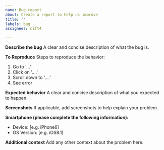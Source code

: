 ```yaml
---
name: Bug report
about: Create a report to help us improve
title: ''
labels: bug
assignees: nift4

---
```


**Describe the bug**
A clear and concise description of what the bug is.

**To Reproduce**
Steps to reproduce the behavior:
1. Go to '...'
2. Click on '....'
3. Scroll down to '....'
4. See error

**Expected behavior**
A clear and concise description of what you expected to happen.

**Screenshots**
If applicable, add screenshots to help explain your problem.

**Smartphone (please complete the following information):**
 - Device: [e.g. iPhone6]
 - OS Version: [e.g. iOS8.1]

**Additional context**
Add any other context about the problem here.
